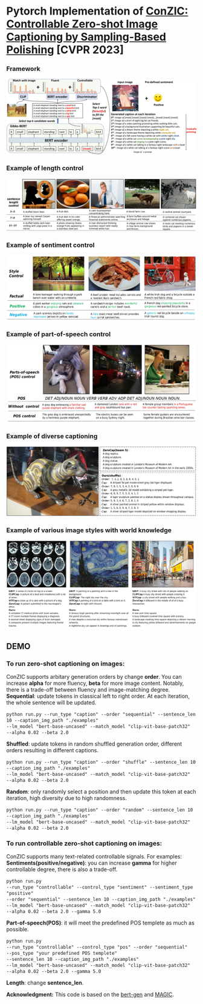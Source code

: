 # Pytorch Implementation of [ConZIC: Controllable Zero-shot Image Captioning by Sampling-Based Polishing](https://arxiv.org/abs/2303.02437) [CVPR 2023]

### Framework
![](paper_images/framework.jpg)

### Example of length control
![](paper_images/lengthcontrol.jpg)

### Example of sentiment control
![](paper_images/sentimentcontrol.jpg)

### Example of part-of-speech control
![](paper_images/poscontrol.jpg)

### Example of diverse captioning
![](paper_images/diversecaptioning.jpg)

### Example of various image styles with world knowledge
![](paper_images/moreimagestyles.jpg)


## DEMO

### To run zero-shot captioning on images:
ConZIC supports arbitary generation orders by change **order**. You can increase **alpha** for more fluency, **beta** for more image content. Notably, there is a trade-off between fluency and image-matching degree.  
**Sequential**: update tokens in classical left to right order. At each iteration, the whole sentence will be updated.
```
python run.py --run_type "caption" --order "sequential" --sentence_len 10 --caption_img_path "./examples" 
--lm_model "bert-base-uncased" --match_model "clip-vit-base-patch32" 
--alpha 0.02 --beta 2.0
```
**Shuffled**: update tokens in random shuffled generation order, different orders resulting in different captions.
```
python run.py --run_type "caption" --order "shuffle" --sentence_len 10 --caption_img_path "./examples" 
--lm_model "bert-base-uncased" --match_model "clip-vit-base-patch32" 
--alpha 0.02 --beta 2.0
```
**Random**: only randomly select a position and then update this token at each iteration, high diversity due to high randomness. 
```
python run.py --run_type "caption" --order "random" --sentence_len 10 --caption_img_path "./examples" 
--lm_model "bert-base-uncased" --match_model "clip-vit-base-patch32" 
--alpha 0.02 --beta 2.0
```

### To run controllable zero-shot captioning on images:
ConZIC supports many text-related controllable signals. For examples:  
**Sentiments(positive/negative)**: you can increase **gamma** for higher controllable degree, there is also a trade-off.
```
python run.py 
--run_type "controllable" --control_type "sentiment" --sentiment_type "positive"
--order "sequential" --sentence_len 10 --caption_img_path "./examples" 
--lm_model "bert-base-uncased" --match_model "clip-vit-base-patch32" 
--alpha 0.02 --beta 2.0 --gamma 5.0
```
**Part-of-speech(POS)**: it will meet the predefined POS templete as much as possible.
```
python run.py 
--run_type "controllable" --control_type "pos" --order "sequential"
--pos_type "your predefined POS templete"
--sentence_len 10 --caption_img_path "./examples" 
--lm_model "bert-base-uncased" --match_model "clip-vit-base-patch32" 
--alpha 0.02 --beta 2.0 --gamma 5.0
```
**Length**: change **sentence_len**.


**Acknowledgment:** This code is based on the [bert-gen](https://github.com/nyu-dl/bert-gen) and [MAGIC](https://github.com/yxuansu/MAGIC). 


